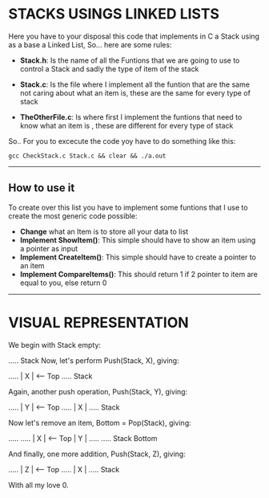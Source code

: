 # STACKS USINGS LINKED LISTS

Here you have to your disposal  this code that implements in C a Stack using as a base a Linked List,
So... here are some rules:

* **Stack.h**: Is the name of all the Funtions that we are going to use to control a Stack and sadly the type of item of the stack

* **Stack.c**: Is the file where I implement all the funtion that are the same not caring about what an item is, these are the same for every type of stack

* **TheOtherFile.c**: Is where first I implement the funtions that need to know what an item is , these are different for every type of stack

So.. For you to excecute the code yoy have to do something like this:

```{r, engine='bash', count_lines}
gcc CheckStack.c Stack.c && clear && ./a.out
```

* * *

## How to use it
To create over this list you have to implement some funtions that I use to create the most generic code possible:

* **Change** what an Item is to store all your data to list
* **Implement ShowItem()**: This simple should have to show an item using a pointer as input
* **Implement CreateItem()**: This simple should have to create a pointer to an item
* **Implement CompareItems()**: This should return 1 if 2 pointer to item are equal to you, else return 0


* * *

# VISUAL REPRESENTATION

We begin with Stack empty:

.....
Stack
Now, let's perform Push(Stack, X), giving:

.....
| X |  <-- Top
.....
Stack

Again, another push operation, Push(Stack, Y), giving:

.....
| Y |  <-- Top
.....
| X |
.....
Stack

Now let's remove an item, Bottom = Pop(Stack), giving:

.....              .....
| X |  <-- Top     | Y |
.....              .....
Stack              Bottom


And finally, one more addition, Push(Stack, Z), giving:

.....
| Z |  <-- Top
.....
| X |
.....
Stack


With all my love
0.



